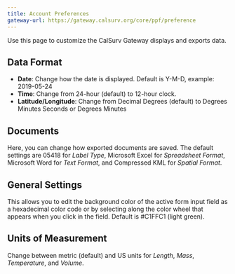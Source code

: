 ```yaml
---
title: Account Preferences
gateway-url: https://gateway.calsurv.org/core/ppf/preference
---
```

Use this page to customize the CalSurv Gateway displays and exports data.

## Data Format
* **Date**: Change how the date is displayed. Default is Y-M-D, example: 2019-05-24
* **Time**: Change from 24-hour (default) to 12-hour clock.
* **Latitude/Longitude**: Change from Decimal Degrees (default) to Degrees Minutes Seconds or Degrees Minutes

## Documents
Here, you can change how exported documents are saved. The default settings are 05418 for *Label Type*, Microsoft Excel for *Spreadsheet Format*, Microsoft Word for *Text Format*, and Compressed KML for *Spatial Format*.

## General Settings
This allows you to edit the background color of the active form input field as a hexadecimal color code or by selecting along the color wheel that appears when you click in the field. Default is #C1FFC1 (light green).

## Units of Measurement
Change between metric (default) and US units for *Length*, *Mass*, *Temperature*, and *Volume*.
